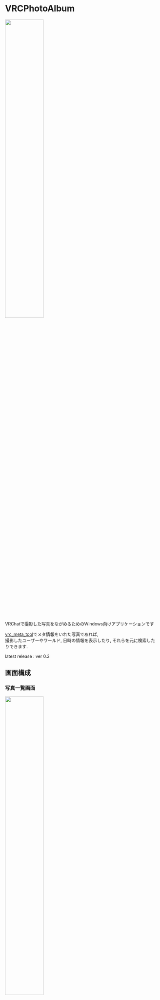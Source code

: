 # VRCPhotoAlbum


<img src="https://github.com/gatosyocora/VRCPhotoAlbum/blob/master/images/VRCPhotoAlbum_previewimage.png" width="50%"/>


VRChatで撮影した写真をながめるためのWindows向けアプリケーションです

[vrc_meta_tool](https://github.com/27Cobalter/vrc_meta_tool)でメタ情報をいれた写真であれば,  
撮影したユーザーやワールド, 日時の情報を表示したり, それらを元に検索したりできます.

latest release : ver 0.3

## 画面構成

### 写真一覧画面
<img src="https://github.com/gatosyocora/VRCPhotoAlbum/blob/master/images/VRCPhotoAlbum_topimage.png" width="50%"/>

画像フォルダ以下にある写真をすべて表示した画面です.  
検索機能などがあります.

### 写真詳細画面
<img src="https://github.com/gatosyocora/VRCPhotoAlbum/blob/master/images/VRCPhotoAlbum_previewimage.png" width="50%"/>

選択した写真の詳細を表示した画面です.  
写真に埋め込まれたメタ情報などを表示しています.  
各情報を選択することで絞り込み検索ができます.

### 設定画面
<img src="https://github.com/gatosyocora/VRCPhotoAlbum/blob/master/images/VRCPhotoAlbum_settingimage.png" width="50%"/>

設定を確認および変更できる画面です.
以下, 現在できることです.
* 表示する写真が入ったフォルダの選択
* キャッシュ情報とキャッシュの削除
* テスト機能の有効無効の切り替え

## 使い方
### 初回起動時
1. 設定画面が表示されるので「画像フォルダ」横の「参照」を選択し, 写真が入ったフォルダを選択します.  
(vrc_meta_toolでメタ情報をいれた写真があるフォルダを選択するのをオススメします)
2. 「適用」を選択します.


### 写真を表示
1. 写真一覧画面で写真を選択する.
2. 写真詳細画面が表示される.


### 写真を検索
A. 写真一覧画面上部の検索欄に検索したいユーザー名またはワールド名を入力する.  
(入力した文字が部分的に一致するユーザーとワールドを検索します)

B. 写真詳細画面のユーザー名またはワールド名横のボタン, 日時横のボタンを選択する.  
(選択したものに完全一致するものを検索します)

C. 写真一覧画面にある日付入力欄で日付を選択する.  
または「今日」ボタンを選択する.  
(選択した日付に撮影されたものを検索します)

D. 写真一覧画面にある「今週」「今月」ボタンを選択する.  
(選択した期間に撮影されたものを検索します)

### 管理する写真フォルダを変更
1. 写真詳細画面の右下にある「歯車ボタン」を選択し, 設定画面を開く.
2. 設定画面上部の「画像フォルダ」横の「参照」ボタンを選択し, 対象フォルダを選択する.
3. 画面下の「適用」ボタンを選択する.

### 写真にうつった人のTwitterを探す
[vrc_meta_tool](https://github.com/27Cobalter/vrc_meta_tool)の機能でTwitter情報も写真に埋め込んでいる場合,  
その写真の写真詳細画面のユーザー一覧の対象ユーザー横に「Twitterボタン」が表示されます.

## 更新履歴
(ver0.3)
* アプリケーションを一新(従来の機能はなくなった)
* vrc_meta_toolで埋め込んだ情報を表示できるように
* ユーザー, ワールド, 日付, 期間で検索できるように

(ver0.2)
* 常駐アプリ化(インジケーターに表示されるようになった, 右クリックでウィンドウ表示,写真整理,終了が可能)
* スタートアップに登録/解除(インジケーターのアイコン右クリックからおこなう)

(ver0.1)
* 写真を日付ごとのフォルダに分ける
* 日付ごとのフォルダの一覧を表示（それぞれに含まれる写真の数を表示）
* 写真の枚数順にフォルダ一覧を並べ替え
* 日付順にフォルダ一覧を並べ替え
* 特定のフォルダの写真一覧をサムネイル付きで表示
* 写真を選択すると既存のアプリケーションで開く

## 利用規約など
MITライセンスです。詳しくは[LICENSE](https://github.com/gatosyocora/VRCPhotoAlbum/blob/master/LICENSE)へ

## インストール
1. [releases](https://github.com/gatosyocora/VRCPhotoAlbum/releases)からVRCPhotoAlbum_vXXX.zipをダウンロードして解凍(XXXはバージョン)
2. VRCPhotoAlbum.exeを起動する

## アンインストール
インストールしたフォルダごと削除する

## 開発環境
* Windows 10
* .Net Core 3.1
* Visual Studio 2019

## 利用ライブラリ
* VrcMetaTool.NET [[MIT License](https://github.com/KoyashiroKohaku/VrcMetaTool.NET/blob/master/LICENSE)]
* ReactiveProperty [[MIT License](https://github.com/runceel/ReactiveProperty/blob/master/LICENSE.txt)]
* Microsoft.Xaml.Behaviors.Wpf [[MIT License](https://github.com/microsoft/XamlBehaviorsWpf/blob/master/LICENSE)]
* MahApps.Metro [[MIT License](https://github.com/MahApps/MahApps.Metro/blob/develop/LICENSE)]
* MaterialDesignInXamlToolkit [[MIT License](https://github.com/MaterialDesignInXAML/MaterialDesignInXamlToolkit/blob/master/LICENSE)]
  * MaterialDesignThemes.MahApps
  * MaterialDesignThemes
  * MaterialDesignColors

